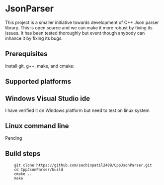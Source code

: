 # JsonParser

This project is a smaller initiative towards development of C++ Json parser library. This is open source and we can make it more robust by fixing its issues.
It has been tested thoroughly but event though anybody can inhance it by fixing its bugs.

## Prerequisites
Install git, g++, make, and cmake:  

## Supported platforms
## Windows Visual Studio ide
I have verified it on Windows platform but need to test on linux system

## Linux command line
Pending

## Build steps
```
    git clone https://github.com/sachinpatil2488/CppJsonParser.git
    cd CppJsonParser/build
    cmake ..
    make
```